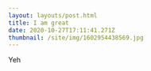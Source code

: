 ```yaml
---
layout: layouts/post.html
title: I am great
date: 2020-10-27T17:11:41.271Z
thumbnail: /site/img/1602954438569.jpg
---
```

Yeh